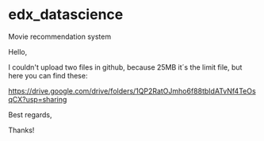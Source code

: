 # edx_datascience
Movie recommendation system

Hello, 

I couldn't upload two files in github, because 25MB it´s the limit file, but here you can find these:

https://drive.google.com/drive/folders/1QP2RatOJmho6f88tbIdATvNf4TeOsqCX?usp=sharing

Best regards,

Thanks!
